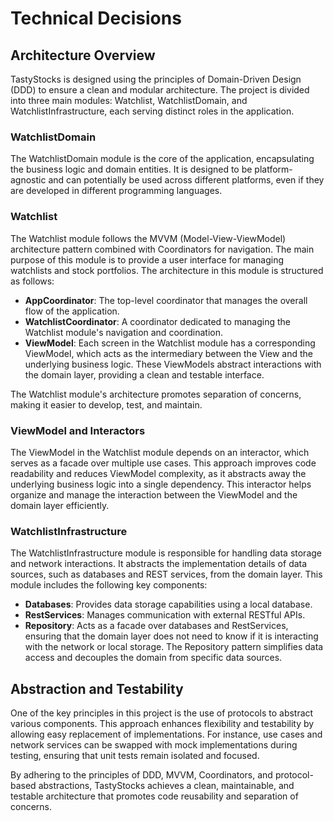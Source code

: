 # Technical Decisions

## Architecture Overview

TastyStocks is designed using the principles of Domain-Driven Design (DDD) to ensure a clean and modular architecture. The project is divided into three main modules: Watchlist, WatchlistDomain, and WatchlistInfrastructure, each serving distinct roles in the application.

### WatchlistDomain

The WatchlistDomain module is the core of the application, encapsulating the business logic and domain entities. It is designed to be platform-agnostic and can potentially be used across different platforms, even if they are developed in different programming languages.

### Watchlist

The Watchlist module follows the MVVM (Model-View-ViewModel) architecture pattern combined with Coordinators for navigation. The main purpose of this module is to provide a user interface for managing watchlists and stock portfolios. The architecture in this module is structured as follows:

- **AppCoordinator**: The top-level coordinator that manages the overall flow of the application.
- **WatchlistCoordinator**: A coordinator dedicated to managing the Watchlist module's navigation and coordination.
- **ViewModel**: Each screen in the Watchlist module has a corresponding ViewModel, which acts as the intermediary between the View and the underlying business logic. These ViewModels abstract interactions with the domain layer, providing a clean and testable interface.

The Watchlist module's architecture promotes separation of concerns, making it easier to develop, test, and maintain.

### ViewModel and Interactors

The ViewModel in the Watchlist module depends on an interactor, which serves as a facade over multiple use cases. This approach improves code readability and reduces ViewModel complexity, as it abstracts away the underlying business logic into a single dependency. This interactor helps organize and manage the interaction between the ViewModel and the domain layer efficiently.

### WatchlistInfrastructure

The WatchlistInfrastructure module is responsible for handling data storage and network interactions. It abstracts the implementation details of data sources, such as databases and REST services, from the domain layer. This module includes the following key components:

- **Databases**: Provides data storage capabilities using a local database.
- **RestServices**: Manages communication with external RESTful APIs.
- **Repository**: Acts as a facade over databases and RestServices, ensuring that the domain layer does not need to know if it is interacting with the network or local storage. The Repository pattern simplifies data access and decouples the domain from specific data sources.

## Abstraction and Testability

One of the key principles in this project is the use of protocols to abstract various components. This approach enhances flexibility and testability by allowing easy replacement of implementations. For instance, use cases and network services can be swapped with mock implementations during testing, ensuring that unit tests remain isolated and focused.

By adhering to the principles of DDD, MVVM, Coordinators, and protocol-based abstractions, TastyStocks achieves a clean, maintainable, and testable architecture that promotes code reusability and separation of concerns.
